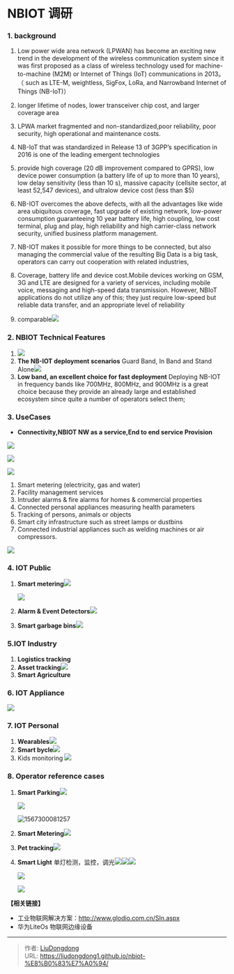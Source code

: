 # NBIOT 调研


### 1. background

1. Low power wide area network (LPWAN) has become an exciting new trend in the development of the wireless communication system since it was first proposed as a class of wireless technology used for machine-to-machine (M2M) or Internet of Things (IoT) communications in 2013。（ such as LTE-M, weightless, SigFox, LoRa, and Narrowband Internet of Things (NB-IoT)）
2. longer lifetime of nodes, lower transceiver chip cost, and larger coverage area
3. LPWA market  fragmented and non-standardized,poor reliability, poor security, high operational and maintenance costs. 
4. NB-IoT that was standardized in Release 13 of 3GPP’s specification in 2016 is one of the leading emergent technologies
5. provide high coverage (20 dB improvement compared to GPRS), low device power consumption (a battery life of up to more than 10 years), low delay sensitivity (less than 10 s), massive capacity (cellsite sector, at least 52,547 devices), and ultralow device cost (less than $5)

6. NB-IOT overcomes the above defects, with all the advantages like wide area ubiquitous coverage, fast  upgrade of existing network, low-power consumption guaranteeing 10 year battery life, high coupling,  low cost terminal, plug and play, high reliability and high carrier-class network security, unified  business platform management. 
7. NB-IOT makes it possible for more things to be connected, but also managing the commercial value  of the resulting Big Data is a big task, operators can carry out cooperation with related industries,
8. Coverage, battery life and device cost.Mobile devices working on GSM, 3G and LTE are designed for a  variety of services, including mobile voice, messaging and high-speed data transmission. However, NBIoT applications do not utilize any of this; they just require low-speed but reliable data transfer, and an  appropriate level of reliability
9. comparable![](https://gitee.com/github-25970295/blogImage/raw/master/img/1567300603848.png)

### 2. NBIOT Technical Features

1. ![](https://gitee.com/github-25970295/blogImage/raw/master/img/1567299061890.png)
2. **The NB-IOT deployment scenarios**   Guard Band, In Band and Stand Alone![](https://gitee.com/github-25970295/blogImage/raw/master/img/1567299120027.png)
3. **Low band, an excellent choice for fast deployment** Deploying NB-IOT in frequency bands like 700MHz, 800MHz, and 900MHz is a great choice  because they provide an already large and established ecosystem since quite a number of operators  select them; 

### 3. UseCases

-  **Connectivity,NBIOT NW as a service,End to end service Provision**

![](https://gitee.com/github-25970295/blogImage/raw/master/img/1567299196773.png)

![](https://gitee.com/github-25970295/blogImage/raw/master/img/1567299214684.png)

![](https://gitee.com/github-25970295/blogImage/raw/master/img/1567298887937.png)
1. Smart metering (electricity, gas and water) 
2. Facility management services 
3. Intruder alarms & fire alarms for homes & commercial properties 
4. Connected personal appliances measuring health parameters 
5. Tracking of persons, animals or objects 
6. Smart city infrastructure such as street lamps or dustbins 
7. Connected industrial appliances such as welding machines or air compressors.

![](https://gitee.com/github-25970295/blogImage/raw/master/img/1567299280339.png)

### 4. IOT Public

1. **Smart metering**![](https://gitee.com/github-25970295/blogImage/raw/master/img/1567299359105.png)

   ![](https://gitee.com/github-25970295/blogImage/raw/master/img/1567300490306.png)

2. **Alarm & Event Detectors**![](https://gitee.com/github-25970295/blogImage/raw/master/img/1567299393367.png)

3. **Smart garbage bins**![](https://gitee.com/github-25970295/blogImage/raw/master/img/1567299437594.png)

### 5.IOT Industry

1. **Logistics tracking**
2. **Asset tracking**![](https://gitee.com/github-25970295/blogImage/raw/master/img/1567299527908.png)
3. **Smart Agriculture**

### 6. IOT Appliance

![](https://gitee.com/github-25970295/blogImage/raw/master/img/1567299616138.png)

### 7. IOT Personal

1. **Wearables**![](https://gitee.com/github-25970295/blogImage/raw/master/img/1567299678328.png)
2. **Smart bycle**![](https://gitee.com/github-25970295/blogImage/raw/master/img/1567299713450.png)
3. Kids monitoring ![](https://gitee.com/github-25970295/blogImage/raw/master/img/1567299741520.png)

### 8. Operator reference cases

1. **Smart Parking**![](https://gitee.com/github-25970295/blogImage/raw/master/img/1567299789025.png)

   ![](https://gitee.com/github-25970295/blogImage/raw/master/img/1567300054655.png)

   ![1567300081257](https://gitee.com/github-25970295/blogImage/raw/master/img/1567300081257.png)

2. **Smart Metering**![](https://gitee.com/github-25970295/blogImage/raw/master/img/1567299809189.png)

3. **Pet tracking**![](https://gitee.com/github-25970295/blogImage/raw/master/img/1567299830783.png)

4. **Smart Light**  单灯检测，监控，调光![](https://gitee.com/github-25970295/blogImage/raw/master/img/1567299972245.png)![](https://gitee.com/github-25970295/blogImage/raw/master/img/1567299988534.png)![](https://gitee.com/github-25970295/blogImage/raw/master/img/1567300008560.png)

   ![](https://gitee.com/github-25970295/blogImage/raw/master/img/1567300116059.png)

   ![](https://gitee.com/github-25970295/blogImage/raw/master/img/1567300129440.png)

   

**【相关链接】**

- 工业物联网解决方案：http://www.glodio.com.cn/Sln.aspx
- 华为LiteOs 物联网边缘设备

---

> 作者: [LiuDongdong](https://liudongdong1.github.io/)  
> URL: https://liudongdong1.github.io/nbiot-%E8%B0%83%E7%A0%94/  

